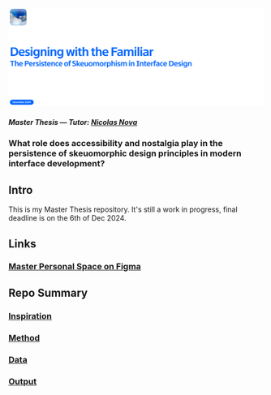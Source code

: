 ![](E_ASSETS/repo-images/skeuomorphism_hero.png)

##### Master Thesis — Tutor: [Nicolas Nova](https://www.nicolasnova.net/)
### What role does accessibility and nostalgia play in the persistence of skeuomorphic design principles in modern interface development?


## Intro
This is my Master Thesis repository.
It's still a work in progress, final deadline is on the 6th of Dec 2024.


## Links
### [Master Personal Space on Figma](https://www.figma.com/design/cBZwSZEBA5L0KyZoAiVZpU/Adam's-Master-Space?node-id=0-1&t=z42T0FIo4narjGbr-1)


## Repo Summary

### [Inspiration](A_INSPIRATION/README.md)
### [Method](B_METHOD/README.md)
### [Data](C_DATA/README.md)
### [Output](D_OUTPUT/README.md)

